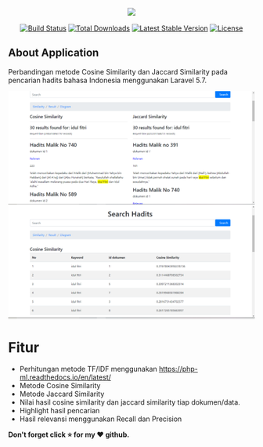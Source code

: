 <p align="center"><img src="https://laravel.com/assets/img/components/logo-laravel.svg"></p>

<p align="center">
<a href="https://travis-ci.org/laravel/framework"><img src="https://travis-ci.org/laravel/framework.svg" alt="Build Status"></a>
<a href="https://packagist.org/packages/laravel/framework"><img src="https://poser.pugx.org/laravel/framework/d/total.svg" alt="Total Downloads"></a>
<a href="https://packagist.org/packages/laravel/framework"><img src="https://poser.pugx.org/laravel/framework/v/stable.svg" alt="Latest Stable Version"></a>
<a href="https://packagist.org/packages/laravel/framework"><img src="https://poser.pugx.org/laravel/framework/license.svg" alt="License"></a>
</p>

## About Application

Perbandingan metode Cosine Similarity dan Jaccard Similarity pada pencarian hadits bahasa Indonesia menggunakan Laravel 5.7.

![alt text](https://raw.githubusercontent.com/YogaAPSY/searchhadits/master/Screenshot_79.png)
![alt text](https://raw.githubusercontent.com/YogaAPSY/searchhadits/master/Screenshot_80.png)

# Fitur
- Perhitungan metode TF/IDF menggunakan https://php-ml.readthedocs.io/en/latest/
- Metode Cosine Similarity
- Metode Jaccard Similarity
- Nilai hasil cosine similarity dan jaccard similarity tiap dokumen/data.
- Highlight hasil pencarian
- Hasil relevansi menggunakan Recall dan Precision

**Don't forget click :star: for my :heart: github.**
